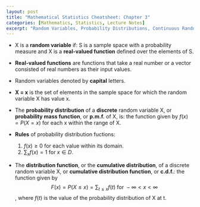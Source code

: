 ```yaml
---
layout: post
title: "Mathematical Statistics Cheatsheet: Chapter 3"
categories: [Mathematics, Statistics, Lecture Notes]
excerpt: "Random Variables, Probability Distributions, Continuous Random Variables, Probability Density Functions, Multivariate Distributions, Marginal Distributions, Conditional Distributions, The Theory in Practice"
---
```


- X is a **random variable** if: S is a sample space with a probability measure and X is a **real-valued function** defined over the elements of S.

- **Real-valued functions** are functions that take a real number or a vector consisted of real numbers as their input values.

- Random variables denoted by **capital** letters.

- **X = x** is the set of elements in the sample space for which the random variable X has value x.

- The **probability distribution** of a **discrete** random variable X, or **probability mass function**, or **p.m.f.** of X, is: the function given by $f(x) = P(X = x)$ for each x within the range of X.

- **Rules** of probability distribution fuctions:
    1. $f(x) \geq 0$ for each value within its domain.
    2. $\sum_{x}f(x) = 1$ for $x \in D$.

- The **distribution function**, or the **cumulative distribution**, of a discrete random variable X, or **cumulative distribution function**, or **c.d.f.**: the function given by $$F(x) = P(X \leq x) = \sum_{t \leq x}f(t) \text{ for } -\infty < x < \infty$$, where $f(t)$ is the value of the probability distribution of X at t.
